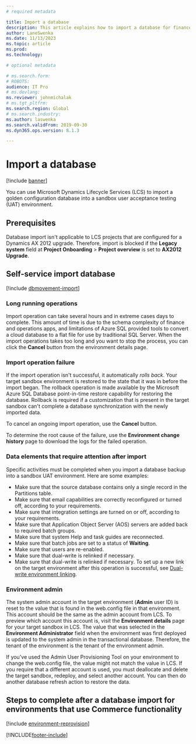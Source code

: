 ```yaml
---
# required metadata

title: Import a database
description: This article explains how to import a database for finance and operations apps.
author: LaneSwenka
ms.date: 11/13/2023
ms.topic: article
ms.prod: 
ms.technology: 

# optional metadata

# ms.search.form: 
# ROBOTS: 
audience: IT Pro
# ms.devlang: 
ms.reviewer: johnmichalak
# ms.tgt_pltfrm: 
ms.search.region: Global
# ms.search.industry: 
ms.author: laswenka
ms.search.validFrom: 2019-09-30
ms.dyn365.ops.version: 8.1.3

---
```


# Import a database

[!include [banner](../includes/banner.md)]

You can use Microsoft Dynamics Lifecycle Services (LCS) to import a golden configuration database into a sandbox user acceptance testing (UAT) environment.

## Prerequisites

Database import isn't applicable to LCS projects that are configured for a Dynamics AX 2012 upgrade. Therefore, import is blocked if the **Legacy system** field at **Project Onboarding** \> **Project overview** is set to **AX2012 Upgrade**.

## Self-service import database

[!include [dbmovement-import](../includes/dbmovement-import.md)]

### Long running operations
Import operation can take several hours and in extreme cases days to complete. This amount of time is due to the schema complexity of finance and operations apps, and limitations of Azure SQL provided tools to convert a cloud database to a flat file for use by traditional SQL Server.  When the import operations takes too long and you want to stop the process, you can click the **Cancel** button from the environment details page.

### Import operation failure

If the import operation isn't successful, it automatically *rolls back*. Your target sandbox environment is restored to the state that it was in before the import began. The rollback operation is made available by the Microsoft Azure SQL Database point-in-time restore capability for restoring the database. Rollback is required if a customization that is present in the target sandbox can't complete a database synchronization with the newly imported data.

To cancel an ongoing import operation, use the **Cancel** button.

To determine the root cause of the failure, use the **Environment change history** page to download the logs for the failed operation.


### Data elements that require attention after import

Specific activities must be completed when you import a database backup into a sandbox UAT environment. Here are some examples:

* Make sure that the source database contains only a single record in the Partitions table.
* Make sure that email capabilities are correctly reconfigured or turned off, according to your requirements.
* Make sure that integration settings are turned on or off, according to your requirements.
* Make sure that Application Object Server (AOS) servers are added back to required batch groups.
* Make sure that system Help and task guides are reconnected.
* Make sure that batch jobs are set to a status of **Waiting**.
* Make sure that users are re-enabled.
* Make sure that dual-write is relinked if necessary.
* Make sure that dual-write is relinked if necessary.  To set up a new link on the target environment after this operation is successful, see [Dual-write environment linking](../data-entities/dual-write/link-your-environment.md).

### Environment admin

The system admin account in the target environment (**Admin** user ID) is reset to the value that is found in the web.config file in that environment. This account should be the same as the admin account from LCS. To preview which account this account is, visit the **Environment details** page for your target sandbox in LCS. The value that was selected in the **Environment Administrator** field when the environment was first deployed is updated to the system admin in the transactional database. Therefore, the tenant of the environment is the tenant of the environment admin.

If you've used the Admin User Provisioning Tool on your environment to change the web.config file, the value might not match the value in LCS. If you require that a different account is used, you must deallocate and delete the target sandbox, redeploy, and select another account. You can then do another database refresh action to restore the data.

## Steps to complete after a database import for environments that use Commerce functionality

[!include [environment-reprovision](../includes/environment-reprovision.md)]


[!INCLUDE[footer-include](../../../includes/footer-banner.md)]


